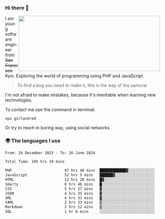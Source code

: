 ### Hi there 👋  

<img align='right' src="https://github-readme-stats.vercel.app/api?username=girlandred&count_private=true&show_icons=true&include_all_commits=true&hide_rank=true&hide_title=true&theme=buefy&card_width=300" width=460 height=180>


I am young software engineer from ~~San Francisco~~ Kyiv. Exploring the world of programming using PHP and JavaScript.


> To find a bug you need to make it, this is the way of the samurai



I'm not afraid to make mistakes, because it's inevitable when learning new technologies.

To contact me use the command in terminal:

```
npx girlandred
```

Or try to reach in boring way, using social networks


### 🌍 The languages I use

<!--START_SECTION:waka-->

```txt
From: 24 December 2023 - To: 26 June 2024

Total Time: 195 hrs 19 mins

PHP                        97 hrs 40 mins  ████████████▓░░░░░░░░░░░░   50.00 %
JavaScript                 52 hrs 5 mins   ██████▓░░░░░░░░░░░░░░░░░░   26.67 %
HTML                       12 hrs 28 mins  █▓░░░░░░░░░░░░░░░░░░░░░░░   06.39 %
Smarty                     8 hrs 46 mins   █░░░░░░░░░░░░░░░░░░░░░░░░   04.49 %
CSS                        5 hrs 27 mins   ▓░░░░░░░░░░░░░░░░░░░░░░░░   02.80 %
JSON                       4 hrs 35 mins   ▓░░░░░░░░░░░░░░░░░░░░░░░░   02.35 %
XML                        4 hrs 31 mins   ▓░░░░░░░░░░░░░░░░░░░░░░░░   02.32 %
YAML                       2 hrs 33 mins   ▒░░░░░░░░░░░░░░░░░░░░░░░░   01.31 %
Markdown                   2 hrs 12 mins   ▒░░░░░░░░░░░░░░░░░░░░░░░░   01.13 %
SQL                        1 hr 6 mins     ░░░░░░░░░░░░░░░░░░░░░░░░░   00.57 %
```

<!--END_SECTION:waka-->

